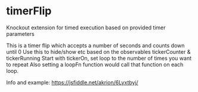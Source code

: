 # timerFlip
Knockout extension for timed execution based on provided timer parameters

This is a timer flip which accepts a number of seconds and counts down until 0
Use this to hide/show etc based on the observables tickerCounter & tickerRunning
Start with tickerOn, set loop to the number of times you want to repeat 
Also setting a loopFn function would call that function on each loop.

Info and example: https://jsfiddle.net/akrion/6Lyxtbyj/
